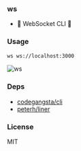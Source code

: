 
### ws

* 💓 WebSocket CLI 💓

### Usage

```bash
ws ws://localhost:3000
```

![ws](https://cloud.githubusercontent.com/assets/2569835/13467261/65f20002-e0d8-11e5-8eec-a959911f5b44.gif)

### Deps

* [codegangsta/cli](https://github.com/codegangsta/cli)
* [peterh/liner](https://github.com/peterh/liner)

### License
MIT

